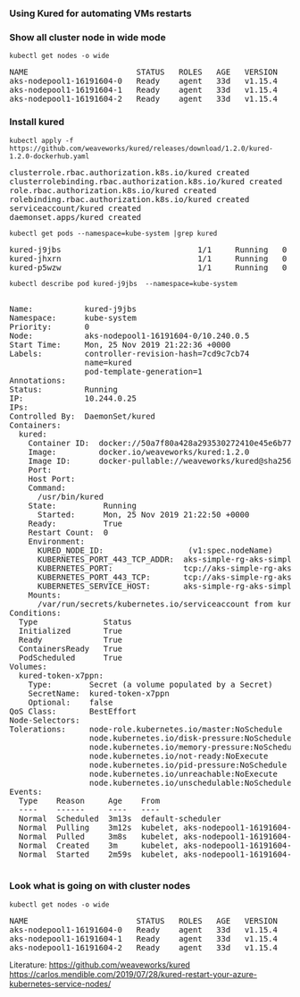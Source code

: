 ### Using Kured for automating VMs restarts


### Show all cluster node in wide mode
```console
kubectl get nodes -o wide 
```
<pre>
NAME                       STATUS   ROLES   AGE   VERSION   INTERNAL-IP   EXTERNAL-IP   OS-IMAGE             KERNEL-VERSION      CONTAINER-RUNTIME
aks-nodepool1-16191604-0   Ready    agent   33d   v1.15.4   10.240.0.5    <none>        Ubuntu 16.04.6 LTS   4.15.0-1061-azure   docker://3.0.6
aks-nodepool1-16191604-1   Ready    agent   33d   v1.15.4   10.240.0.4    <none>        Ubuntu 16.04.6 LTS   4.15.0-1061-azure   docker://3.0.6
aks-nodepool1-16191604-2   Ready    agent   33d   v1.15.4   10.240.0.6    <none>        Ubuntu 16.04.6 LTS   4.15.0-1061-azure   docker://3.0.6
</pre>


### Install  kured 
```console
kubectl apply -f https://github.com/weaveworks/kured/releases/download/1.2.0/kured-1.2.0-dockerhub.yaml
```
<pre>
clusterrole.rbac.authorization.k8s.io/kured created
clusterrolebinding.rbac.authorization.k8s.io/kured created
role.rbac.authorization.k8s.io/kured created
rolebinding.rbac.authorization.k8s.io/kured created
serviceaccount/kured created
daemonset.apps/kured created
</pre>

```console
kubectl get pods --namespace=kube-system |grep kured
```
<pre>
kured-j9jbs                             1/1     Running   0          57s
kured-jhxrn                             1/1     Running   0          57s
kured-p5wzw                             1/1     Running   0          57s
</pre>


```console
kubectl describe pod kured-j9jbs  --namespace=kube-system
```
<pre>

Name:           kured-j9jbs
Namespace:      kube-system
Priority:       0
Node:           aks-nodepool1-16191604-0/10.240.0.5
Start Time:     Mon, 25 Nov 2019 21:22:36 +0000
Labels:         controller-revision-hash=7cd9c7cb74
                name=kured
                pod-template-generation=1
Annotations:    <none>
Status:         Running
IP:             10.244.0.25
IPs:            <none>
Controlled By:  DaemonSet/kured
Containers:
  kured:
    Container ID:  docker://50a7f80a428a293530272410e45e6b7706e912536da0d9ca55a472723fe22934
    Image:         docker.io/weaveworks/kured:1.2.0
    Image ID:      docker-pullable://weaveworks/kured@sha256:0d4bf4911f10ef1e3bd088f331e9412cf2d870bec2780d555c4671774503c73c
    Port:          <none>
    Host Port:     <none>
    Command:
      /usr/bin/kured
    State:          Running
      Started:      Mon, 25 Nov 2019 21:22:50 +0000
    Ready:          True
    Restart Count:  0
    Environment:
      KURED_NODE_ID:                  (v1:spec.nodeName)
      KUBERNETES_PORT_443_TCP_ADDR:  aks-simple-rg-aks-simple-1abe75-0700996b.hcp.northeurope.azmk8s.io
      KUBERNETES_PORT:               tcp://aks-simple-rg-aks-simple-1abe75-0700996b.hcp.northeurope.azmk8s.io:443
      KUBERNETES_PORT_443_TCP:       tcp://aks-simple-rg-aks-simple-1abe75-0700996b.hcp.northeurope.azmk8s.io:443
      KUBERNETES_SERVICE_HOST:       aks-simple-rg-aks-simple-1abe75-0700996b.hcp.northeurope.azmk8s.io
    Mounts:
      /var/run/secrets/kubernetes.io/serviceaccount from kured-token-x7ppn (ro)
Conditions:
  Type              Status
  Initialized       True
  Ready             True
  ContainersReady   True
  PodScheduled      True
Volumes:
  kured-token-x7ppn:
    Type:        Secret (a volume populated by a Secret)
    SecretName:  kured-token-x7ppn
    Optional:    false
QoS Class:       BestEffort
Node-Selectors:  <none>
Tolerations:     node-role.kubernetes.io/master:NoSchedule
                 node.kubernetes.io/disk-pressure:NoSchedule
                 node.kubernetes.io/memory-pressure:NoSchedule
                 node.kubernetes.io/not-ready:NoExecute
                 node.kubernetes.io/pid-pressure:NoSchedule
                 node.kubernetes.io/unreachable:NoExecute
                 node.kubernetes.io/unschedulable:NoSchedule
Events:
  Type    Reason     Age    From                               Message
  ----    ------     ----   ----                               -------
  Normal  Scheduled  3m13s  default-scheduler                  Successfully assigned kube-system/kured-j9jbs to aks-nodepool1-16191604-0
  Normal  Pulling    3m12s  kubelet, aks-nodepool1-16191604-0  Pulling image "docker.io/weaveworks/kured:1.2.0"
  Normal  Pulled     3m8s   kubelet, aks-nodepool1-16191604-0  Successfully pulled image "docker.io/weaveworks/kured:1.2.0"
  Normal  Created    3m     kubelet, aks-nodepool1-16191604-0  Created container kured
  Normal  Started    2m59s  kubelet, aks-nodepool1-16191604-0  Started container kured

</pre>


### Look what is going on with cluster nodes

```console
kubectl get nodes -o wide 
```
<pre>
NAME                       STATUS   ROLES   AGE   VERSION   INTERNAL-IP   EXTERNAL-IP   OS-IMAGE             KERNEL-VERSION      CONTAINER-RUNTIME
aks-nodepool1-16191604-0   Ready    agent   33d   v1.15.4   10.240.0.5    <none>        Ubuntu 16.04.6 LTS   4.15.0-1061-azure   docker://3.0.6
aks-nodepool1-16191604-1   Ready    agent   33d   v1.15.4   10.240.0.4    <none>        Ubuntu 16.04.6 LTS   4.15.0-1061-azure   docker://3.0.6
aks-nodepool1-16191604-2   Ready    agent   33d   v1.15.4   10.240.0.6    <none>        Ubuntu 16.04.6 LTS   4.15.0-1061-azure   docker://3.0.6
</pre>



Literature:
https://github.com/weaveworks/kured
https://carlos.mendible.com/2019/07/28/kured-restart-your-azure-kubernetes-service-nodes/